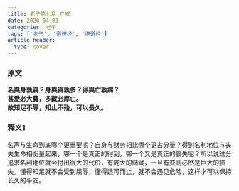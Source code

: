 ```yaml
---
title: 老子第七章 立戒
date: 2020-04-01
categories: 老子
tags: ['老子', '道德经', '德道经']
article_header:
  type: cover
---
```


### 原文

**名與身孰親？身與貨孰多？得與亡孰病？**  
**甚愛必大費，多藏必厚亡。**  
**故知足不辱，知止不殆，可以長久。**

<!--more-->

### 释义1

名声与生命到底哪个更重要呢？自身与财务相比哪个更占分量？得到名利地位与丧失生命相衡量起来，哪一个是真正的得到，哪一个又是真正的丧失呢？所以说过分追求名利地位就会付出很大的代价，有庞大的储藏，一旦有变则必然是巨大的损失。懂得知足就不会受到屈辱，懂得适可而止，就不会遇见危险，这样才可以保持长久的平安。
